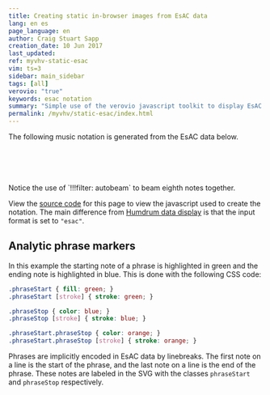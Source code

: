 ```yaml
---
title: Creating static in-browser images from EsAC data
lang: en es
page_language: en
author: Craig Stuart Sapp
creation_date: 10 Jun 2017
last_updated:
ref: myvhv-static-esac
vim: ts=3
sidebar: main_sidebar
tags: [all]
verovio: "true"
keywords: esac notation 
summary: "Simple use of the verovio javascript toolkit to display EsAC data as graphical notation on a stand-alone webpage with a tiny bit of javascript."
permalink: /myvhv/static-esac/index.html
---
```


<style>

/* Analytic phrase markers */

.phraseStart { fill: green; }
.phraseStart [stroke] { stroke: green; }

.phraseStop { color: blue; }
.phraseStop [stroke] { stroke: blue; }

.phraseStart.phraseStop { color: orange; }
.phraseStart.phraseStop [stroke] { stroke: orange; }

</style>



The following music notation is generated from the EsAC data below.

<div id="notation"></div>
<pre style="width:500px; margin:auto; margin-top:50px;" id="text"></pre>

<script type="application/x-esac" id="source">!!!filter: autobeam
BOEHME
CUT[ES IST IN DEINEN LIEDERN MEIN VOLK DIR PROPHEZEIT]
REG[Europa, Mitteleuropa, Deutschland]
KEY[B0029  08  C 4/4]
MEL[12  3_3_4_3_  522_0_
    23  4_4_6_54  3__0_
    1_  6_6_+1_76  655_0_
    +1_  5_355_42  1__0_
    1_  6_6_+1_76  655_0_
    +1_  5_355_42  1__0_ //] >>
FCT[politisch, national, Vaterlands - Lied]
</script>

<script>

// var vrvToolkit;

window.addEventListener("DOMContentLoaded", function() {
	// vrvToolkit = new verovio.toolkit();
	showMyEsac("source", "notation", "text");
});

function showMyEsac(sourceid, targetid, textid) {
	if (!vrvToolkit) {
		return;
	}
	var source = document.querySelector("#" + sourceid);
	var target = document.querySelector("#" + targetid);
	var text   = document.querySelector("#" + textid);
	var esac = source.textContent;

	if (!esac) {
		return;
	}
	if (!target) {
		return;
	}
	text.textContent = esac;
	var options = {
		inputFormat: "esac",
		adjustPageHeight: 1,
		pageHeight: 20000,
		pageWidth: 1300,
		spacingLinear: 0.24,
		spacingNonLinear: 0.55,
		spacingStaff: 1,
		scale: 50,
		font: "Leipzig"
	};
	var svg = vrvToolkit.renderData(esac, options);
	target.innerHTML = svg;
	target.style.marginTop = "-50px";
	target.style.marginLeft = "100px";
}

</script>

<br/>
<br/>
Notice the use of `!!!filter: autobeam` to beam eighth notes together.


View the [source code](https://raw.githubusercontent.com/humdrum-tools/vhv-documentation/gh-pages/myvhv/static-esac/index.md)
for this page to view the javascript used to create the notation.  The main
difference from [Humdrum data display](/myvhv/static) is that the input format
is set to `"esac"`.


## Analytic phrase markers ##

In this example the starting note of a phrase is highlighted in green and the ending
note is highlighted in blue.  This is done with the following CSS code:


```CSS
.phraseStart { fill: green; }
.phraseStart [stroke] { stroke: green; }

.phraseStop { color: blue; }
.phraseStop [stroke] { stroke: blue; }

.phraseStart.phraseStop { color: orange; }
.phraseStart.phraseStop [stroke] { stroke: orange; }
```

Phrases are implicitly encoded in EsAC data by linebreaks.  The first note
on a line is the start of the phrase, and the last note on a line is the
end of the phrase.  These notes are labeled in the SVG with the classes
`phraseStart` and `phraseStop` respectively.



